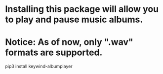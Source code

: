 Installing this package will allow you to play and pause music albums. 
========================================================================
Notice: As of now, only ".wav" formats are supported.
=======================================================
pip3 install keywind-albumplayer